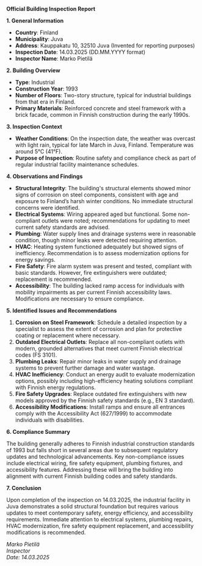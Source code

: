 **Official Building Inspection Report**

**1. General Information**

- **Country**: Finland
- **Municipality**: Juva
- **Address**: Kauppakatu 10, 32510 Juva (Invented for reporting purposes)
- **Inspection Date**: 14.03.2025 (DD.MM.YYYY format)
- **Inspector Name**: Marko Pietilä

**2. Building Overview**

- **Type**: Industrial
- **Construction Year**: 1993
- **Number of Floors**: Two-story structure, typical for industrial buildings from that era in Finland.
- **Primary Materials**: Reinforced concrete and steel framework with a brick facade, common in Finnish construction during the early 1990s.

**3. Inspection Context**

- **Weather Conditions**: On the inspection date, the weather was overcast with light rain, typical for late March in Juva, Finland. Temperature was around 5°C (41°F).
- **Purpose of Inspection**: Routine safety and compliance check as part of regular industrial facility maintenance schedules.

**4. Observations and Findings**

- **Structural Integrity**: The building's structural elements showed minor signs of corrosion on steel components, consistent with age and exposure to Finland’s harsh winter conditions. No immediate structural concerns were identified.
- **Electrical Systems**: Wiring appeared aged but functional. Some non-compliant outlets were noted; recommendations for updating to meet current safety standards are advised.
- **Plumbing**: Water supply lines and drainage systems were in reasonable condition, though minor leaks were detected requiring attention.
- **HVAC**: Heating system functioned adequately but showed signs of inefficiency. Recommendation is to assess modernization options for energy savings.
- **Fire Safety**: Fire alarm system was present and tested, compliant with basic standards. However, fire extinguishers were outdated; replacement is recommended.
- **Accessibility**: The building lacked ramp access for individuals with mobility impairments as per current Finnish accessibility laws. Modifications are necessary to ensure compliance.

**5. Identified Issues and Recommendations**

1. **Corrosion on Steel Framework**: Schedule a detailed inspection by a specialist to assess the extent of corrosion and plan for protective coating or replacement where necessary.
2. **Outdated Electrical Outlets**: Replace all non-compliant outlets with modern, grounded alternatives that meet current Finnish electrical codes (FS 3101).
3. **Plumbing Leaks**: Repair minor leaks in water supply and drainage systems to prevent further damage and water wastage.
4. **HVAC Inefficiency**: Conduct an energy audit to evaluate modernization options, possibly including high-efficiency heating solutions compliant with Finnish energy regulations.
5. **Fire Safety Upgrades**: Replace outdated fire extinguishers with new models approved by the Finnish safety standards (e.g., EN 3 standard).
6. **Accessibility Modifications**: Install ramps and ensure all entrances comply with the Accessibility Act (627/1999) to accommodate individuals with disabilities.

**6. Compliance Summary**

The building generally adheres to Finnish industrial construction standards of 1993 but falls short in several areas due to subsequent regulatory updates and technological advancements. Key non-compliance issues include electrical wiring, fire safety equipment, plumbing fixtures, and accessibility features. Addressing these will bring the building into alignment with current Finnish building codes and safety standards.

**7. Conclusion**

Upon completion of the inspection on 14.03.2025, the industrial facility in Juva demonstrates a solid structural foundation but requires various updates to meet contemporary safety, energy efficiency, and accessibility requirements. Immediate attention to electrical systems, plumbing repairs, HVAC modernization, fire safety equipment replacement, and accessibility modifications is recommended.

_Marko Pietilä_  
_Inspector_  
_Date: 14.03.2025_